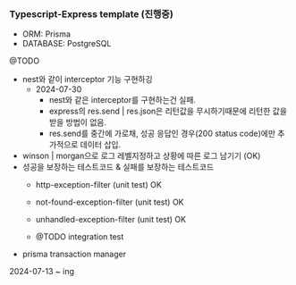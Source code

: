 ### Typescript-Express template (진행중)

- ORM: Prisma
- DATABASE: PostgreSQL

@TODO
- nest와 같이 interceptor 기능 구현하깅
  - 2024-07-30
    - nest와 같은 interceptor를 구현하는건 실패.
    - express의 res.send | res.json은 리턴값을 무시하기때문에 리턴한 값을 받을 방법이 없음.
    - res.send를 중간에 가로채, 성공 응답인 경우(200 status code)에만 추가적으로 데이터 삽입.
- winson | morgan으로 로그 레벨지정하고 상황에 따른 로그 남기기 (OK)
- 성공을 보장하는 테스트코드 & 실패를 보장하는 테스트코드
  - http-exception-filter (unit test) OK
  - not-found-exception-filter (unit test) OK
  - unhandled-exception-filter (unit test) OK

  - @TODO integration test
- prisma transaction manager

2024-07-13 ~ ing
